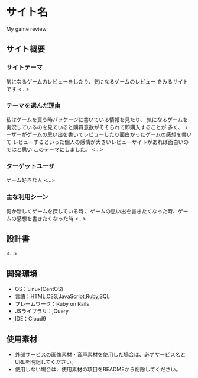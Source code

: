 # サイト名
My game review

## サイト概要
### サイトテーマ
気になるゲームのレビューをしたり、気になるゲームのレビュー
をみるサイトです
<...>

### テーマを選んだ理由
私はゲームを買う時パッケージに書いている情報を見たり、
気になるゲームを実況しているのを見ていると購買意欲がそそられて即購入することが
多く、ユーザーがゲームの思い出を書いてレビューしたり面白かったゲームの感想を書いて
レビューするといった個人の感情が大きいレビューサイトがあれば面白いのではと思い
このテーマにしました。
<...>

### ターゲットユーザ
ゲーム好きな人
<...>

### 主な利用シーン
何か新しくゲームを探している時
、ゲームの思い出を書きたくなった時、ゲームの感想を書きたくなった時
<...>

## 設計書
<...>

## 開発環境
- OS：Linux(CentOS)
- 言語：HTML,CSS,JavaScript,Ruby,SQL
- フレームワーク：Ruby on Rails
- JSライブラリ：jQuery
- IDE：Cloud9

## 使用素材
- 外部サービスの画像素材・音声素材を使用した場合は、必ずサービス名とURLを明記してください。
- 使用しない場合は、使用素材の項目をREADMEから削除してください。